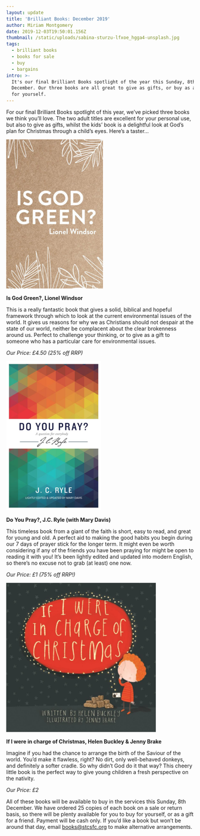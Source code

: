 ```yaml
---
layout: update
title: 'Brilliant Books: December 2019'
author: Miriam Montgomery
date: 2019-12-03T19:50:01.156Z
thumbnail: /static/uploads/sabina-sturzu-lfxoe_hgga4-unsplash.jpg
tags:
  - brilliant books
  - books for sale
  - buy
  - bargains
intro: >-
  It's our final Brilliant Books spotlight of the year this Sunday, 8th
  December. Our three books are all great to give as gifts, or buy as a treat
  for yourself.
---
```

For our final Brilliant Books spotlight of this year, we’ve picked three books we think you’ll love. The two adult titles are excellent for your personal use, but also to give as gifts, whilst the kids’ book is a delightful look at God’s plan for Christmas through a child’s eyes. Here’s a taster...

<img 
class="img-responsive"
style="max-height: 400px; width: auto;margin-right: auto;margin-left: auto;"
src="/static/uploads/is-god-green.jpg"
alt="Is God Green" 
/>

**Is God Green?, Lionel Windsor**

This is a really fantastic book that gives a solid, biblical and hopeful framework through which to look at the current environmental issues of the world. It gives us reasons for why we as Christians should not despair at the state of our world, neither be complacent about the clear brokenness around us. Perfect to challenge your thinking, or to give as a gift to someone who has a particular care for environmental issues.

_Our Price: £4.50 (25% off RRP)_

<img 
class="img-responsive"
style="max-height: 400px; width: auto;margin-right: auto;margin-left: auto;"
src="/static/uploads/do-you-pray.jpg"
alt="Do You Pray" 
/>

**Do You Pray?, J.C. Ryle (with Mary Davis)**

This timeless book from a giant of the faith is short, easy to read, and great for young and old. A perfect aid to making the good habits you begin during our 7 days of prayer stick for the longer term. It might even be worth considering if any of the friends you have been praying for might be open to reading it with you! It’s been lightly edited and updated into modern English, so there’s no excuse not to grab (at least) one now. 

_Our Price: £1 (75% off RRP!)_

<img 
class="img-responsive"
style="max-height: 400px; width: auto;margin-right: auto;margin-left: auto;"
src="/static/uploads/if-I-were-in-charge-of-Christmas.jpg"
alt="If I were in charge of Christmas" 
/>

**If I were in charge of Christmas, Helen Buckley & Jenny Brake**

Imagine if you had the chance to arrange the birth of the Saviour of the world. You’d make it flawless, right? No dirt, only well-behaved donkeys, and definitely a softer cradle. So why didn’t God do it that way? This cheery little book is the perfect way to give young children a fresh perspective on the nativity.

_Our Price: £2_

All of these books will be available to buy in the services this Sunday, 8th December. We have ordered 25 copies of each book on a sale or return basis, so there will be plenty available for you to buy for yourself, or as a gift for a friend. Payment will be cash only. If you’d like a book but won’t be around that day, email [books@stcsfc.org](mailto:books@stcsfc.org) to make alternative arrangements.

